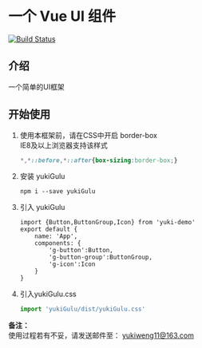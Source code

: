 # 一个 Vue UI 组件
[![Build Status](https://www.travis-ci.org/yukiweng/gulu-demo.svg?branch=master)](https://www.travis-ci.org/yukiweng/gulu-demo)
## 介绍
一个简单的UI框架
## 开始使用
1. 使用本框架前，请在CSS中开启 border-box   
    IE8及以上浏览器支持该样式

    ```css
    *,*::before,*::after{box-sizing:border-box;} 
    ```
    
2. 安装 yukiGulu
    ```
    npm i --save yukiGulu
    ```
3. 引入 yukiGulu
    ```
    import {Button,ButtonGroup,Icon} from 'yuki-demo'
    export default {
        name: 'App',
        components: {
            'g-button':Button,
            'g-button-group':ButtonGroup,
            'g-icon':Icon
        }
    }
    ```
4. 引入yukiGulu.css
    ```js
    import 'yukiGulu/dist/yukiGulu.css'
    ```
   
**备注：**  
使用过程若有不妥，请发送邮件至： yukiweng11@163.com 